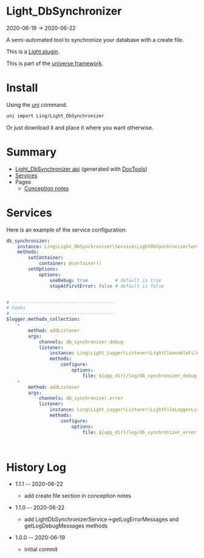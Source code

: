 Light_DbSynchronizer
===========
2020-06-19 -> 2020-06-22



A semi-automated tool to synchronize your database with a create file.


This is a [Light plugin](https://github.com/lingtalfi/Light/blob/master/doc/pages/plugin.md).

This is part of the [universe framework](https://github.com/karayabin/universe-snapshot).


Install
==========
Using the [uni](https://github.com/lingtalfi/universe-naive-importer) command.
```bash
uni import Ling/Light_DbSynchronizer
```

Or just download it and place it where you want otherwise.






Summary
===========
- [Light_DbSynchronizer api](https://github.com/lingtalfi/Light_DbSynchronizer/blob/master/doc/api/Ling/Light_DbSynchronizer.md) (generated with [DocTools](https://github.com/lingtalfi/DocTools))
- [Services](#services)
- Pages
    - [Conception notes](https://github.com/lingtalfi/Light_DbSynchronizer/blob/master/doc/pages/conception-notes.md)






Services
=========


Here is an example of the service configuration:

```yaml
db_synchronizer:
    instance: Ling\Light_DbSynchronizer\Service\LightDbSynchronizerService
    methods:
        setContainer:
            container: @container()
        setOptions:
            options:
                useDebug: true          # default is true
                stopAtFirstError: false # default is false


# --------------------------------------
# hooks
# --------------------------------------
$logger.methods_collection:
    -
        method: addListener
        args:
            channels: db_synchronizer.debug
            listener:
                instance: Ling\Light_Logger\Listener\LightCleanableFileLoggerListener
                methods:
                    configure:
                        options:
                            file: ${app_dir}/log/db_synchronizer_debug.txt
    -
        method: addListener
        args:
            channels: db_synchronizer.error
            listener:
                instance: Ling\Light_Logger\Listener\LightFileLoggerListener
                methods:
                    configure:
                        options:
                            file: ${app_dir}/log/db_synchronizer_error.txt




```



History Log
=============

- 1.1.1 -- 2020-06-22

    - add create file section in conception notes
    
- 1.1.0 -- 2020-06-22

    - add LightDbSynchronizerService->getLogErrorMessages and getLogDebugMessages methods
    
- 1.0.0 -- 2020-06-19

    - initial commit